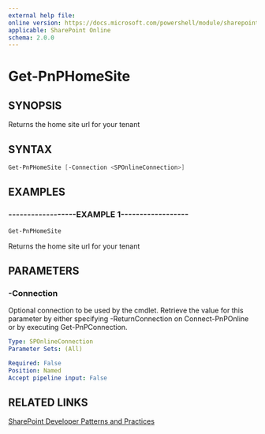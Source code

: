 ```yaml
---
external help file:
online version: https://docs.microsoft.com/powershell/module/sharepoint-pnp/get-pnphomesite
applicable: SharePoint Online
schema: 2.0.0
---
```

# Get-PnPHomeSite

## SYNOPSIS
Returns the home site url for your tenant

## SYNTAX

```powershell
Get-PnPHomeSite [-Connection <SPOnlineConnection>]
```

## EXAMPLES

### ------------------EXAMPLE 1------------------
```powershell
Get-PnPHomeSite
```

Returns the home site url for your tenant

## PARAMETERS

### -Connection
Optional connection to be used by the cmdlet. Retrieve the value for this parameter by either specifying -ReturnConnection on Connect-PnPOnline or by executing Get-PnPConnection.

```yaml
Type: SPOnlineConnection
Parameter Sets: (All)

Required: False
Position: Named
Accept pipeline input: False
```

## RELATED LINKS

[SharePoint Developer Patterns and Practices](https://aka.ms/sppnp)
